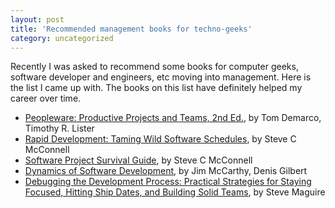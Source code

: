 ```yaml
---
layout: post
title: 'Recommended management books for techno-geeks'
category: uncategorized
---
```


Recently I was asked to recommend some books for computer geeks, software developer and engineers, etc moving into management.  Here is the list I came up with.  The books on this list have definitely helped my career over time.

- [Peopleware: Productive Projects and Teams, 2nd Ed.](http://www.amazon.com/exec/obidos/tg/detail/-/0932633439/qid=1031843431/sr=8-1/ref=sr_8_1/002-4655874-9177666?v=glance&s=books&n=507846%3Cbr%20%20/%3E), by Tom Demarco, Timothy R. Lister
- [Rapid Development: Taming Wild Software Schedules](http://www.amazon.com/exec/obidos/tg/detail/-/1556159005/ref=pd_sim_books/002-4655874-9177666?v=glance&s=books), by Steve C McConnell
- [Software Project Survival Guide](http://www.amazon.com/exec/obidos/tg/detail/-/1572316217/ref=pd_bxgy_text_1/002-4655874-9177666?v=glance&s=books%3Cbr%20%20/%3E), by Steve C McConnell
- [Dynamics of Software Development](http://www.amazon.com/exec/obidos/tg/detail/-/1556158238/ref=pd_sim_books/002-4655874-9177666?v=glance&s=books%3Cbr%20%20/%3E), by Jim McCarthy, Denis Gilbert
- [Debugging the Development Process: Practical Strategies for Staying Focused, Hitting Ship Dates, and Building Solid Teams](http://www.amazon.com/exec/obidos/tg/detail/-/1556156502/qid=1031843781/sr=1-1/ref=sr_1_1/002-4655874-9177666?v=glance&s=books%3Cbr%20%20/%3E), by Steve Maguire
